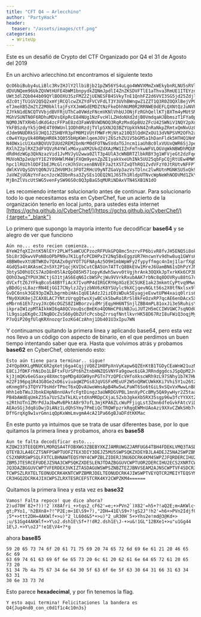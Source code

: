 ```yaml
---
title: "CFT Q4 – Arlecchino"
author: "PartyHack"
header: 
  teaser: "/assets/images/ctf.png"
categories:
  - WriteUp
---
```




Este es un desafió de Crypto del CTF Organizado por Q4 el 31 de Agosto del 2019

En un archivo arlecchino.txt encontramos el siguiente texto

	QcO6biBuby4uLiBlc3RvIHJlY2llbiBjb21pZW56YS4uLgo4WWVXMmZxWEkybnRLNU5sRVlyMlBMV2Y1YV
	dDVUNQem96UkZQVWtHUFE4bWM1bnpydkZQNmJpdlI4ZnZKSDVFTlE1aThva3RmUE1ITEYzdHlRNWJpOHIz
	UWt3dlZQb044b09QYlBOOXU3SzFMZ2ZjUENESFB4SVkyTnE1QnhFZ2d6VVI3SG5jd25ZdjlkaHc4dXExR1
	dZc0tjTU1GV2Q5Q2xmYjRCQlcwZXZYdFVCVFdLT3Y3UVhBWngwZ1ZZT1Q3R0ZOQXlBejVPOUgxbWJXcFdG
	eTJmeXB5ZmZtZ2M0bkltajFsYXJmWGdEMDZtNzFkeDhhNUM0R2RRNWE0dEFLQXNtQzJuNVh0MlAxcWNqS1
	ZJYkN1dENCQTVVbjdBVFRjUThCa0VWdzFNcmVKNlVhbUJONjFzRGhQellKTjBXTm4yMUtSMW9XM2J0eVNE
	MGhVSUNTN0F6RDhuMDVsQXpRcE84NUg1NzFvcHlLZHdoNXd2djB0VmdqaHJBbmszT1FYa0pwVHhya0trNk
	NQM0JNTXRHbldKdG4zcFFPaE8zd3FaWVBVWDNOQ3RqRzMxdGpBUzZFcU42SWNiV1NQY2pXdTlWVnJrUnh1
	YkFBSzdyYk5jOHE4T09WUnl1ODh0RzdjTVlpSXNJQ3BZYUpkVkN4ZnRaNkpZRmtxQmNvUzQ4QllmaUFjWD
	dJdm9NUDRkSVJHQ1JZSHBYR3pFM0M1VUtFMWFrMjNta210Q3lQdHZxOU13dVNPSVM2OFh2azNJeUJEZEdq
	c0w4YXpyUk40RWpHR0k3Q055bHpKWnlqemJOVjZ6SzhZU1V5bGM5a1hDanFldk5HTHQ1NnMyWDB0Zk54bH
	N4OWxicU1XaXBQVUVIUUd2REM2bnNrM0dFOTNwSVdaTGJncm1iaUhBc0lxVUUxQWR6SjJpekUwaVdEdWs1
	RXlhZ2plRXZ3dFVQVzR4YWlxMGxyaXM2UkdZdXAzMW1IZnFmTnkwWFVLOGVqWkNBWDhMQUM3WU50elVycW
	dRdHdzWGp3QkNzazVid1JvMVJyU2wwa0ZlT3p4UlA3cWNBRTZlbkRBY3g1WFVjeGt2dzFqeTlmZU1icm42
	MUVoN3p2eUpYY1E2Y09HWlM4WjFXQm9yenZpZE1yakVxeUhINk5UU25qbFpCQjRtUEw4MW94SmkzZTVSdW
	hpc1lRU2hlODFIbEJMcGlrcHJhSVcxenBNVEFJa2tXSTZxQThRQ1ZvdVFzY0JtRUtvNFFPTm1DUDhpTkJK
	dWlKVVQySDVtQ0NJV1ZHV0M3c3FOT2RHcU9yNTZGaVp3azVsTDlnc2lwRUtnMGNKSU5xQk9jWnNTNjZ5UW
	JaVWZjUGNzYnFacnJzcWZObnRsa3ZySEs1OEQ2N1J6STh1RldpUTNvcWpNeWhNODVMd1ZkY1dxUDdvUWlQ
	MjBnZlVscUtSWG5venFySW96S0c0Q3pBaG5qMURiNDAxVTN4SXB1N1dO

Les recomiendo intentar solucionarlo antes de continuar. Para solucionarlo todo lo que necesitamos esta en CyberChef, fue un acierto de la organización tenerlo en local junto, para ustedes esta internet [https://gchq.github.io/CyberChef/](https://gchq.github.io/CyberChef/){:target="_blank"}

Lo primero que supongo la mayoría intento fue decodificar **base64** y se alegro de ver que funciono

	Aún no... esto recien comienza...
	8YeW2fqXI2ntK5NlEYr2PLWf5aWCUCPzozRFPUkGPQ8mc5nzrvFP6bivR8fvJH5ENQ5i8oktfPMHLF3tyQ
	5bi8r3QkwvVPoN8oOPbPN9u7K1LgfcPCDHPxIY2Nq5BxEggzUR7HncwnYv9dhw8uq1GWYsKcMMFWd9Clfb
	4BBW0evXtUBTWKOv7QXAZx0gVYOT7GFNAyAz5O9H1mbWpWFy2fypyffmgc4nImj1larfXgD06m71dx8a5C
	4GdQ5a4tAKAsmC2n5Xt2P1qcjKVIbCutCBA5Un7ATTcQ8BkEVw1MreJ6UamBN61sDhPzYJN0WNn21KR1oW
	3btySD0hUICS7AzD8n05lAzQpO85H571opyKdwh5wvv0tVgjhrAnk3OQXkJpTxrkKk6CP3BMMtGnWJtn3p
	QOhO3wqZYPUX3NCtjG31tjAS6EqN6IcbWSPcjWu9VVrkRxubAAK7rbNc8q8OOVRyu88tG7cMYiIsICpYaJ
	dVCxftZ6JYFkqBcoS48BYfiAcX7IvoMP4dIRGCRYHpXGzE3C5UKE1ak23mkmtCyPtvq9MwuSOIS68Xvk3I
	yBDdGjsL8azrRN4EjGGI7CNylzJZyjzbNV6zK8YSUylc9kXCjqevNGLt56s2X0tfNxlsx9lbqMWipPUEHQ
	GvDC6nsk3GE93pIWZLbgrmbiHAsIqUE1AdzJ2izE0iWDuk5EyagjeEvwtUPW4xaiq0lris6RGYup31mHfq
	fNy0XUK8ejZCAX8LAC7YNtzUrqgQtwsXjwBCsk5bwRo1RrSl0kFeOzxRP7qcAE6enDAcx5XUcxkvw1jy9f
	eMbrn61Eh7zvyJXcQ6cOGZS8Z1WBorzvidMrjEqyHH6NTSnjlZBB4mPL81oxJi3e5RuhisYQShe81HlBLp
	ikpraIW1zpMTAIkkWI6qA8QCVouQscBmEKo4QONmCP8iNBJuiJUT2H5mCCIWVGWC7sqNOdGqOr56FiZwk5
	lL9gsipEKg0cJINqBOcZsS66yQbZUfcPcsbqZrrsqfNntlkvrHK58D67RzI8uFWiQ3oqjMyhM85LwVdcWq
	P7oQiP20gfUlqKRXnozqrIozKG4CzAhnj1Db401U3xIpu7WN

Y continuamos quitando la primera linea y aplicando base64, pero esta vez nos llevo a un código con aspecto de binario, en el que perdimos un buen tiempo intentando saber que era. Hasta que volvimos atrás y probamos **base62** en CyberChef, obteniendo esto:

	Esto aún tiene para terminar.. sigue!
	24YQp8KKLgMNUC6R2gXetj6ga4CqjjVQ8Z1H8PpXnVyKapw6QZEnKtB1TGDyCEaWnW21uzNeEafsWpgdag
	E8CiJfDKFrhNiDo1LBFtxFUrSPt6hZtnbHNZQSVNYFa9gowc6iGkJRRndggdcsJSpQpM2JvytPfoRidAA3
	kj3jmQKv6eGSaxy48XmctgeMDg4UGW9ynPGTn7YzQPEcVHfoXkscWRh9zL97SNhy1b7K7HWpSnry2sBvSR
	m22F196pq1R43G8Ge2xD6iviuaqWZPGs8JqVGSFxMEuUF2W5nQRWCUWkKKi7Vhi5Y1u26t2REF7xVNrZWt
	oKnmg9Fs3TQYV79sHdrTPmcT6xQDvAUwoWmsApB4Rw5wLPaWT6So6tGiL9xSQxVxMwwLnB8mCxrCja3YTC
	Hhh1ebTWuJJbnkEHpN8nnUAvfcFgtDingz3aUWRDGVPBL1mnXyPCcBMy5QA9ywHyr2Z5taaTG8m17p7HCU
	PB4bAWdEqUmkZ35a7UzSZaTkLKLvtdXnMRDpCXjaL5Zxb3gkeXb5RX35sgp96w3fcYYXXtZVeVPCqFA8Au
	s2RthUTn1ZMrPdJaJbwMvBPktA8r97ofL3mjKPA6ZLcWuPFjigLst3Zmn6dfeGvkFAtcViDMPeCfRjficY
	AEAoSGj3dq8iDwjDiANz1LdQhSYmy7PmEiQcTRQWFpzrkRqgEWMnUAoAzi9XXvCZWkSHb7cy8UceSAQiWS
	DfYGrqXg9w1vrGmniqQpKxWmLmvgmA4cA21Pa66gBJaDFdtKKMac

En este punto ya intuimos que se trata de usar diferentes base, por lo que quitamos la primera linea y probamos, ahora es **base58**

	Aun te falta decodificar esto....
	KZQW233TEEQEMYLMORQSA4TFOBXWG3ZBEBYXKZJAMRUWGZJAMFUG64TBH4FDEKLVMQ3TASDAHAZCWPZJFE
	QTEYBJLA4ECZTSNFPSWPTUOFZTEX3DIY3DEJZ5MU5SWPSQKZXDEYBJLA4DEJZ5NA2SWPZBMFITERJ3NU6E
	CS2XNRRSWPSQLFXTCLBHNAWTEQSYNY4CWPZBLZIDERJ3NU6DCRK4KM4SWPZJFQRDERCIHU2DCRK4KM4SWP
	ZBM5JTESRCEFUDEJZ5NA3CWPSQKZXDESLENJTDAZBGGUVCWPTUOR2DERCIHU2ECS2XNRTCWPTVFERDEX3M
	JQ3DAZBGGUVCWPTVFERDEX3VKIZTASDAGUWSWPSZNBZTEZJBNVSEAM2AJNSCWPTVF4SDCR3HGQ2ECS2XNR
	TCWPSZLRXTELTEONUDCRK4KNTCWPZBMRJDELTEONUDCRK4JIWSWPTVEYQTCR2MEIYTEQSYMUYSWPTVEJ2T
	CR3HGQ2DCRK4JIXCWPSZLRXTESRCEFSTCRK4KY2CWPZKM4======

Quitamos la primera linea y esta vez es **base32**

	Vamos! Falta repoco! que dice ahora?
	2)ud70H`82+?))!2`)X8Afri_+>tqs2_cF62'=e;+>PVn2`)X82'=h5+?!aQ2E;m<AKWlc+&
	gt;PYo1,'h2BXn8+?!^P2E;m<1E\S9+?),"2DH=41E\S9+?!gS2J"!h2'=h6+>PVn2Idjf0d&
	;5*+>ttt2DH=4AKWlf+>u)"2_lL60d&5*+>u)"2_uR30H`5+>Yhs2e!md@3@Kd+>
	;u/$1Gg44AKWlf+>Y\o2.dsh1E\Sf+?!dR2.dsh1E\J-+>u&!1GL"12BXe1+>u"u1Gg44
	1E\J.+>Y\o2J"!e1E\V4+?*g

ahora **base85**

	59 20 65 73 74 6f 20 61 71 75 69 20 74 65 72 6d 69 6e 61 21 20 46 65 6c 69
	63 69 74 61 63 69 6f 6e 65 73 20 6c 61 20 62 61 6e 64 65 72 61 20 65 73 20
	51 34 7b 4a 75 67 34 6e 64 30 5f 63 6f 6e 5f 63 30 64 31 66 31 63 34 63 31
	30 6e 33 73 7d

Esto parece **hexadecimal**, y por fin tenemos la flag.
	
	Y esto aqui termina! Felicitaciones la bandera es Q4{Jug4nd0_con_c0d1f1c4c10n3s}
